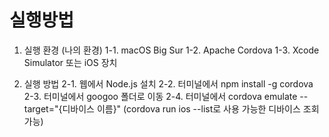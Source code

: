 <h1>실행방법</h1>

1. 실행 환경 (나의 환경)
    1-1. macOS Big Sur
    1-2. Apache Cordova
    1-3. Xcode Simulator 또는 iOS 장치

2. 실행 방법
    2-1. 웹에서 Node.js 설치
    2-2. 터미널에서 npm install -g cordova
    2-3. 터미널에서 googoo 폴더로 이동
    2-4. 터미널에서 cordova emulate --target="{디바이스 이름}"
    (cordova run ios --list로 사용 가능한 디바이스 조회 가능)
